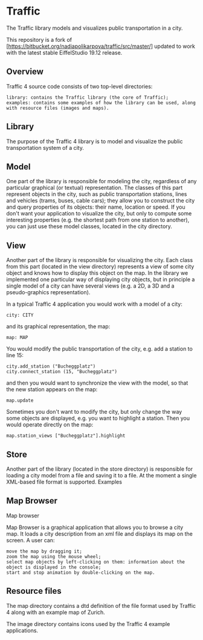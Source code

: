 # Traffic
The Traffic library models and visualizes public transportation in a city.

This repository is a fork of [https://bitbucket.org/nadiapolikarpova/traffic/src/master/] updated to work with the 
latest stable EiffelStudio 19.12 release.


## Overview

Traffic 4 source code consists of two top-level directories:

    library: contains the Traffic library (the core of Traffic);
    examples: contains some examples of how the library can be used, along with resource files (images and maps). 

## Library

The purpose of the Traffic 4 library is to model and visualize the public transportation system of a city.

## Model

One part of the library is responsible for modeling the city, regardless of any particular graphical (or textual) representation. The classes of this part represent objects in the city, such as public transportation stations, lines and vehicles (trams, buses, cable cars); they allow you to construct the city and query properties of its objects: their name, location or speed. If you don't want your application to visualize the city, but only to compute some interesting properties (e.g. the shortest path from one station to another), you can just use these model classes, located in the city directory.

## View

Another part of the library is responsible for visualizing the city. Each class from this part (located in the view directory) represents a view of some city object and knows how to display this object on the map. In the library we implemented one particular way of displaying city objects, but in principle a single model of a city can have several views (e.g. a 2D, a 3D and a pseudo-graphics representation).

In a typical Traffic 4 application you would work with a model of a city:

`city: CITY`

and its graphical representation, the map:

`map: MAP`

You would modify the public transportation of the city, e.g. add a station to line 15:

```
city.add_station ("Bucheggplatz")
city.connect_station (15, "Bucheggplatz")
```
and then you would want to synchronize the view with the model, so that the new station appears on the map:

`map.update`

Sometimes you don't want to modify the city, but only change the way some objects are displayed, e.g. you want to highlight a station. Then you would operate directly on the map:

`map.station_views ["Bucheggplatz"].highlight`

## Store

Another part of the library (located in the store directory) is responsible for loading a city model from a file and saving it to a file. At the moment a single XML-based file format is supported.
Examples

## Map Browser

Map browser

Map Browser is a graphical application that allows you to browse a city map. It loads a city description from an xml file and displays its map on the screen. A user can:

    move the map by dragging it;
    zoom the map using the mouse wheel;
    select map objects by left-clicking on them: information about the object is displayed in the console;
    start and stop animation by double-clicking on the map. 

## Resource files

The map directory contains a dtd definition of the file format used by Traffic 4 along with an example map of Zurich.

The image directory contains icons used by the Traffic 4 example applications.



